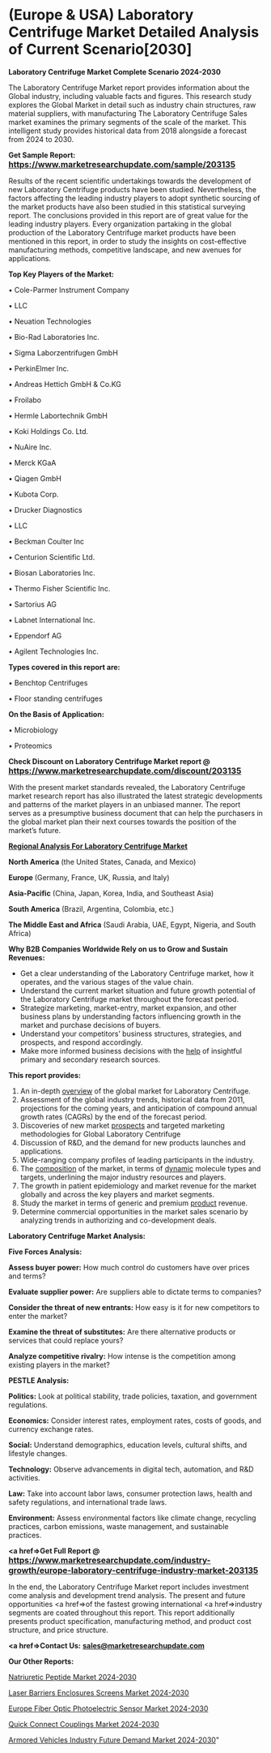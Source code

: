 # (Europe & USA) Laboratory Centrifuge Market Detailed Analysis of Current Scenario[2030]

<strong>Laboratory Centrifuge Market Complete Scenario 2024-2030</strong>

The Laboratory Centrifuge Market report provides information about the Global industry, including valuable facts and figures. This research study explores the Global Market in detail such as industry chain structures, raw material suppliers, with manufacturing The Laboratory Centrifuge Sales market examines the primary segments of the scale of the market. This intelligent study provides historical data from 2018 alongside a forecast from 2024 to 2030.

<strong>Get Sample Report: <a href=https://www.marketresearchupdate.com/sample/203135><font size=3 color=#0000ff>https://www.marketresearchupdate.com/sample/203135</font></a></strong>

Results of the recent scientific undertakings towards the development of new Laboratory Centrifuge products have been studied. Nevertheless, the factors affecting the leading industry players to adopt synthetic sourcing of the market products have also been studied in this statistical surveying report. The conclusions provided in this report are of great value for the leading industry players. Every organization partaking in the global production of the Laboratory Centrifuge market products have been mentioned in this report, in order to study the insights on cost-effective manufacturing methods, competitive landscape, and new avenues for applications.

<strong>Top Key Players of the Market:</strong>

• Cole-Parmer Instrument Company

• LLC

• Neuation Technologies

• Bio-Rad Laboratories Inc.

• Sigma Laborzentrifugen GmbH

• PerkinElmer Inc.

• Andreas Hettich GmbH & Co.KG

• Froilabo

• Hermle Labortechnik GmbH

• Koki Holdings Co. Ltd.

• NuAire Inc.

• Merck KGaA

• Qiagen GmbH

• Kubota Corp.

• Drucker Diagnostics

• LLC

• Beckman Coulter Inc

• Centurion Scientific Ltd.

• Biosan Laboratories Inc.

• Thermo Fisher Scientific Inc.

• Sartorius AG

• Labnet International Inc.

• Eppendorf AG

• Agilent Technologies Inc.

<strong>Types covered in this report are: </strong>

• Benchtop Centrifuges

• Floor standing centrifuges

<strong>On the Basis of Application:</strong>

• Microbiology

• Proteomics

<strong>Check Discount on Laboratory Centrifuge Market report @ <a href=https://www.marketresearchupdate.com/discount/203135><font size=3 color=#0000ff>https://www.marketresearchupdate.com/discount/203135</font></a></strong>

With the present market standards revealed, the Laboratory Centrifuge market research report has also illustrated the latest strategic developments and patterns of the market players in an unbiased manner. The report serves as a presumptive business document that can help the purchasers in the global market plan their next courses towards the position of the market’s future.

<strong><u><b>Regional Analysis For Laboratory Centrifuge Market</b></u></strong>

<strong><b>North America</b></strong> (the United States, Canada, and Mexico)

<strong><b>Europe </b></strong>(Germany, France, UK, Russia, and Italy)

<strong><b>Asia-Pacific</b></strong> (China, Japan, Korea, India, and Southeast Asia)

<strong><b>South America</b></strong> (Brazil, Argentina, Colombia, etc.)

<strong><b>The Middle East and Africa</b></strong> (Saudi Arabia, UAE, Egypt, Nigeria, and South Africa)

<strong>Why B2B Companies Worldwide Rely on us to Grow and Sustain Revenues:</strong>
<ul>
  <li>Get a clear understanding of the Laboratory Centrifuge market, how it operates, and the various stages of the value chain.</li>
  <li>Understand the current market situation and future growth potential of the Laboratory Centrifuge market throughout the forecast period.</li>
  <li>Strategize marketing, market-entry, market expansion, and other business plans by understanding factors influencing growth in the market and purchase decisions of buyers.</li>
  <li>Understand your competitors’ business structures, strategies, and prospects, and respond accordingly.</li>
  <li>Make more informed business decisions with the <a href=ASDF991299>help</a> of insightful primary and secondary research sources.</li>
</ul>
<strong>This report provides:</strong>
<ol>
  <li>An in-depth <a href=>overview</a> of the global market for Laboratory Centrifuge.</li>
  <li>Assessment of the global industry trends, historical data from 2011, projections for the coming years, and anticipation of compound annual growth rates (CAGRs) by the end of the forecast period.</li>
  <li>Discoveries of new market <a href=>prospects</a> and targeted marketing methodologies for Global Laboratory Centrifuge</li>
  <li>Discussion of R&amp;D, and the demand for new products launches and applications.</li>
  <li>Wide-ranging company profiles of leading participants in the industry.</li>
  <li>The <a href=ASDF881288>composition</a> of the market, in terms of <a href=>dynamic</a> molecule types and targets, underlining the major industry resources and players.</li>
  <li>The growth in patient epidemiology and market revenue for the market globally and across the key players and market segments.</li>
  <li>Study the market in terms of generic and premium <a href=>product</a> revenue.</li>
  <li>Determine commercial opportunities in the market sales scenario by analyzing trends in authorizing and co-development deals.</li>
</ol>

<strong>Laboratory Centrifuge Market Analysis:</strong>

<strong>Five Forces Analysis:</strong>

<strong>Assess buyer power:</strong> How much control do customers have over prices and terms?

<strong>Evaluate supplier power:</strong> Are suppliers able to dictate terms to companies?

<strong>Consider the threat of new entrants:</strong> How easy is it for new competitors to enter the market?

<strong>Examine the threat of substitutes:</strong> Are there alternative products or services that could replace yours?

<strong>Analyze competitive rivalry:</strong> How intense is the competition among existing players in the market?

<strong>PESTLE Analysis:</strong>

<strong>Politics:</strong> Look at political stability, trade policies, taxation, and government regulations.

<strong>Economics:</strong> Consider interest rates, employment rates, costs of goods, and currency exchange rates.

<strong>Social:</strong> Understand demographics, education levels, cultural shifts, and lifestyle changes.

<strong>Technology:</strong> Observe advancements in digital tech, automation, and R&D activities.

<strong>Law:</strong> Take into account labor laws, consumer protection laws, health and safety regulations, and international trade laws.

<strong>Environment:</strong> Assess environmental factors like climate change, recycling practices, carbon emissions, waste management, and sustainable practices.

<strong><a href=>Get Full Report</a> @ <a href=https://www.marketresearchupdate.com/industry-growth/europe-laboratory-centrifuge-industry-market-203135><font size=3 color=#0000ff>https://www.marketresearchupdate.com/industry-growth/europe-laboratory-centrifuge-industry-market-203135</font></a></strong>

In the end, the Laboratory Centrifuge Market report includes investment come analysis and development trend analysis. The present and future opportunities <a href=>of</a> the fastest growing international <a href=>industry</a> segments are coated throughout this report. This report additionally presents product specification, manufacturing method, and product cost structure, and price structure.

<strong><a href=><strong>Contact Us:</strong></a></strong>
<strong>sales@marketresearchupdate.com</strong>

<strong>Our Other Reports:</strong>

<a href=https://www.linkedin.com/pulse/natriuretic-peptide-market-2023-top-key-players>Natriuretic Peptide Market 2024-2030</a>

<a href=https://www.linkedin.com/pulse/laser-barriers-enclosures-screens-market-analysis>Laser Barriers Enclosures Screens Market 2024-2030</a>

<a href=https://www.linkedin.com/pulse/europe-fiber-optic-photoelectric-sensor-market-expecting>Europe Fiber Optic Photoelectric Sensor Market 2024-2030</a>

<a href=https://www.linkedin.com/pulse/quick-connect-couplings-market-size-growth-koief/>Quick Connect Couplings Market 2024-2030</a>

<a href=https://medium.com/@kagwadeaishwarya/armored-vehicles-industry-future-demand-market-analysis-outlook-upto-2030-omicron-impact-0d91aba4319b>Armored Vehicles Industry Future Demand Market 2024-2030</a>"

